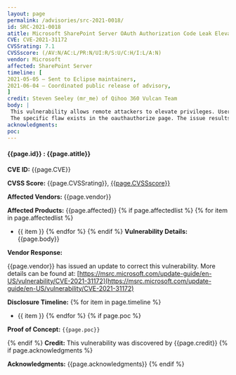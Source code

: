 ```yaml
---
layout: page
permalink: /advisories/src-2021-0018/
id: SRC-2021-0018
atitle: Microsoft SharePoint Server OAuth Authorization Code Leak Elevation of Privilege Vulnerability
CVE: CVE-2021-31172
CVSSrating: 7.1
CVSSscore: (/AV:N/AC:L/PR:N/UI:R/S:U/C:H/I:L/A:N)
vendor: Microsoft
affected: SharePoint Server
timeline: [
2021-05-05 – Sent to Eclipse maintainers,
2021-06-04 – Coordinated public release of advisory,
]
credit: Steven Seeley (mr_me) of Qihoo 360 Vulcan Team
body: |
 This vulnerability allows remote attackers to elevate privileges. User interaction is required required to exploit this vulnerability.
 The specific flaw exists in the oauthauthorize page. The issue results from a missing X-Frame-Options header when performing an authorization code grant. An attacker can leverage this vulnerability to bypass the consent page and disclose the authorization code of a privileged user to gain elevated access.
acknowledgments:
poc:
---
```


#### **{{page.id}} : {{page.atitle}}**

**CVE ID:**
{{page.CVE}}

**CVSS Score:**
{{page.CVSSrating}}, [{{page.CVSSscore}}](https://nvd.nist.gov/vuln-metrics/cvss/v3-calculator?vector={{page.CVSSscore}})

**Affected Vendors:**
{{page.vendor}}

**Affected Products:**
{{page.affected}}
{% if page.affectedlist %}
{% for item in page.affectedlist %}
  - {{ item }}
{% endfor %}
{% endif %}
**Vulnerability Details:**
{{page.body}}

**Vendor Response:**

{{page.vendor}} has issued an update to correct this vulnerability. More details can be found at: [https://msrc.microsoft.com/update-guide/en-US/vulnerability/CVE-2021-31172](https://msrc.microsoft.com/update-guide/en-US/vulnerability/CVE-2021-31172)

**Disclosure Timeline:**
{% for item in page.timeline %}
  - {{ item }}
{% endfor %}
{% if page.poc %}

**Proof of Concept:**
```{{page.poc}}```

{% endif %}
**Credit:**
This vulnerability was discovered by {{page.credit}}
{% if page.acknowledgments %}

**Acknowledgments:**
{{page.acknowledgments}}
{% endif %}
